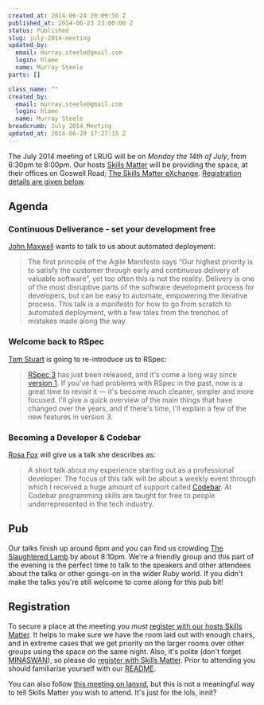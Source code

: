 ```yaml
--- 
created_at: 2014-06-24 20:09:56 Z
published_at: 2014-06-23 23:00:00 Z
status: Published
slug: july-2014-meeting
updated_by: 
  email: murray.steele@gmail.com
  login: hlame
  name: Murray Steele
parts: []

class_name: ""
created_by: 
  email: murray.steele@gmail.com
  login: hlame
  name: Murray Steele
breadcrumb: July 2014 Meeting
updated_at: 2014-06-29 17:27:15 Z
---
```


The July 2014 meeting of LRUG will be on *Monday the 14th of July*, from 6:30pm to 8:00pm.  Our hosts [Skills Matter](http://skillsmatter.com/) will be providing the space, at their offices on Goswell Road; [The Skills Matter eXchange](https://skillsmatter.com/locations/96-skills-matter-exchange).  <a href="#jul14registration">Registration details are given below</a>.

Agenda
------

### Continuous Deliverance - set your development free

[John Maxwell](http://jgwmaxwell.com/) wants to talk to us about automated deployment:

> The first principle of the Agile Manifesto says “Our highest
> priority is to satisfy the customer through early and 
> continuous delivery of valuable software”, yet too often this
> is not the reality. Delivery is one of the most disruptive
> parts of the software development process for developers, but
> can be easy to automate, empowering the iterative process. 
> This talk is a manifesto for how to go from scratch to 
> automated deployment, with a few tales from the trenches of
> mistakes made along the way.

### Welcome back to RSpec

[Tom Stuart](http://codon.com/) is going to re-introduce us to RSpec:

> [RSpec 3](https://relishapp.com/rspec/) has just been released, and it's come a long way since
> [version 1](http://rspec.info). If you've had problems with RSpec in the past, now 
> is a great time to revisit it — it's become much cleaner, simpler
> and more focused. I'll give a quick overview of the main things 
> that have changed over the years, and if there's time, I'll 
> explain a few of the new features in version 3.

### Becoming a Developer & Codebar

[Rosa Fox](http://www.techfox.co.uk/) will give us a talk she describes as:

> A short talk about my experience starting out as a professional
> developer. The focus of this talk will be about a weekly event
> through which I received a huge amount of support called [Codebar](http://codebar.io). 
> At Codebar programming skills are taught for free to people 
> underrepresented in the tech industry. 

Pub
---

Our talks finish up around 8pm and you can find us crowding [The Slaughtered Lamb](http://www.theslaughteredlambpub.com/) by about 8:10pm.  We're a friendly group and this part of the evening is the perfect time to talk to the speakers and other attendees about the talks or other goings-on in the wider Ruby world.  If you didn't make the talks you're still welcome to come along for this pub bit!

Registration <a name="jul14registration">&nbsp;</a>
---------------------------------------------------

To secure a place at the meeting you *must* [register with our hosts Skills Matter](https://skillsmatter.com/meetups/6451-welcome-back-to-rspec-continuous-deliverance).  It helps to make sure we have the room laid out with enough chairs, and in extreme cases that we get priority on the larger rooms over other groups using the space on the same night.  Also, it's polite (don't forget [MINASWAN](http://oreilly.com/ruby/excerpts/ruby-learning-rails/ruby-glossary.html#I_indexterm_d1e32036)), so please do [register with Skills Matter](https://skillsmatter.com/meetups/6451-welcome-back-to-rspec-continuous-deliverance).  Prior to attending you should familiarise yourself with our [README](http://readme.lrug.org/).

You can also follow [this meeting on lanyrd](http://lanyrd.com/2014/lrug-july/), but this is not a meaningful way to tell Skills Matter you wish to attend.  It's just for the lols, innit?
